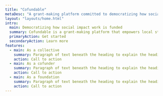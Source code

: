 ```yaml
---
title: "Cofundable"
metaDesc: "A grant-making platform committed to democratizing how social impact work is funded"
layout: "layouts/home.html"
intro:
  main: Democratizing how social impact work is funded
  summary: Cofundable is a grant-making platform that empowers local stakeholders to decide how funding is invested in their community.
  primaryAction: Get started
  secondaryAction: Learn more
features:
  - main: As a collective
    summary: Paragraph of text beneath the heading to explain the heading. We'll add onto it with another sentence and probably just keep going until we run out of words.
    action: Call to action
  - main: As a cofunder
    summary: Paragraph of text beneath the heading to explain the heading. We'll add onto it with another sentence and probably just keep going until we run out of words. Paragraph of text beneath the heading to explain the heading. We'll add onto it with another sentence and probably just keep going until we run out of words.
    action: Call to action
  - main: As a foundation
    summary: Paragraph of text beneath the heading to explain the heading. We'll add onto it with another sentence and probably just keep going until we run out of words.
    action: Call to action
---
```

